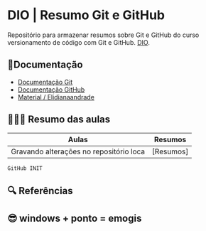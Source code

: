 # DIO | Resumo Git e GitHub

Repositório para armazenar resumos sobre Git e GitHub do curso versionamento de código com Git e GitHub.
[DIO](https://web.dio.me/course/versionamento-de-codigo-com-git-e-github/learning/599dd3dd-d189-474f-a55c-22f37b4472da?back=/track/coding-future-banco-pan-desenvolvimento-frontend-com-angular&tab=undefined&moduleId=undefined).

## 📃Documentação
- [Documentação Git](https://git-scm.com/docs/git/pt_BR)
- [Documentação GitHub](https://docs.github.com/pt)
- [Material / Elidianaandrade](https://github.com/elidianaandrade/dio-curso-git-github?tab=readme-ov-file)


## 👨🏽‍💻 Resumo das aulas
| Aulas | Resumos |
| ----- |---------|
| Gravando alterações no repositório loca | [Resumos]


```
GitHub INIT

```

## 🔍 Referências

## 😎 windows + ponto = emogis
